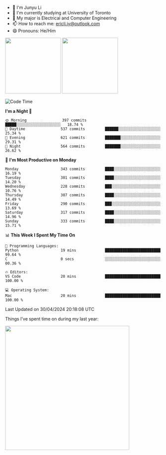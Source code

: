 ### 
- 👨 I'm Junyu Li
- 📖 I'm currently studying at University of Toronto
- 🌱 My major is Electrical and Computer Engineering
- 📫 How to reach me: ericli.jy@outlook.com
- 😄 Pronouns: He/Him

<p align="left">  
  <img height="180em" src="https://github-readme-stats-sigma-five-48.vercel.app/api?username=ericjyli&theme=tokyonight&show_icons=true&count_private=true&include_orgs=true" />
  <img height="180em" src="https://github-readme-stats-sigma-five-48.vercel.app/api/top-langs/?username=ericjyli&theme=tokyonight&count_private=true&include_orgs=true&include_orgs=true&layout=compact" />
</p>

<!--START_SECTION:waka-->
![Code Time](http://img.shields.io/badge/Code%20Time-476%20hrs%2034%20mins-blue)

**I'm a Night 🦉** 

```text
🌞 Morning                397 commits         █████░░░░░░░░░░░░░░░░░░░░   18.74 % 
🌆 Daytime                537 commits         ██████░░░░░░░░░░░░░░░░░░░   25.34 % 
🌃 Evening                621 commits         ███████░░░░░░░░░░░░░░░░░░   29.31 % 
🌙 Night                  564 commits         ███████░░░░░░░░░░░░░░░░░░   26.62 % 
```
📅 **I'm Most Productive on Monday** 

```text
Monday                   343 commits         ████░░░░░░░░░░░░░░░░░░░░░   16.19 % 
Tuesday                  301 commits         ████░░░░░░░░░░░░░░░░░░░░░   14.20 % 
Wednesday                228 commits         ███░░░░░░░░░░░░░░░░░░░░░░   10.76 % 
Thursday                 307 commits         ████░░░░░░░░░░░░░░░░░░░░░   14.49 % 
Friday                   290 commits         ███░░░░░░░░░░░░░░░░░░░░░░   13.69 % 
Saturday                 317 commits         ████░░░░░░░░░░░░░░░░░░░░░   14.96 % 
Sunday                   333 commits         ████░░░░░░░░░░░░░░░░░░░░░   15.71 % 
```


📊 **This Week I Spent My Time On** 

```text
💬 Programming Languages: 
Python                   19 mins             █████████████████████████   99.64 % 
C                        0 secs              ░░░░░░░░░░░░░░░░░░░░░░░░░   00.36 % 

🔥 Editors: 
VS Code                  20 mins             █████████████████████████   100.00 % 

💻 Operating System: 
Mac                      20 mins             █████████████████████████   100.00 % 
```


 Last Updated on 30/04/2024 20:18:08 UTC
<!--END_SECTION:waka-->

<p> Things I've spent time on during my last year: </p>
<img height="400em" src="https://github-readme-stats-git-master-ericjyli.vercel.app/api/wakatime?username=ericjyli&layout=compact&theme=tokyonight" />

<!--
Here are some ideas to get you started:

- 🔭 I’m currently working on ...
- 🌱 I’m currently learning ...
- 👯 I’m looking to collaborate on ...
- 🤔 I’m looking for help with ...
- 💬 Ask me about ...
- 📫 How to reach me: ...
- 😄 Pronouns: ...
- ⚡ Fun fact: ...
-->
